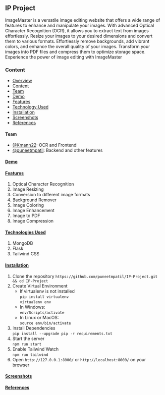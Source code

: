 ## IP Project

<a name="overview"></a>

<p>ImageMaster is a versatile image editing website that offers a wide range of features to enhance and manipulate your images. With advanced Optical Character Recognition (OCR), it allows you to extract text from images effortlessly. Resize your images to your desired dimensions and convert them to various formats. Effortlessly remove backgrounds, add vibrant colors, and enhance the overall quality of your images. Transform your images into PDF files and compress them to optimize storage space. Experience the power of image editing with ImageMaster</p>

<a name="content"></a>

### Content

- [ Overview ](#overview)
- [ Content ](#content)
- [ Team ](#team)
- [ Demo ](#demo)
- [ Features ](#features)
- [ Technology Used ](#technology)
- [ Installation ](#installation)
- [ Screenshots ](#screenshots)
- [ References ](#references)

<a name="team"></a>

#### Team

- [@Kmann22](https://github.com/Kmann22): OCR and Frontend
- [@puneetmpatil](https://github.com/puneetmpatil): Backend and other features

<a name="demo"></a>

#### <ins>Demo</ins>

<a name="features"></a>

#### <ins>Features</ins>

<ol>
    <li>Optical Character Recognition</li>
    <li>Image Resizing</li>
    <li>Conversion to different image formats</li>
    <li>Background Remover</li>
    <li>Image Coloring</li>
    <li>Image Enhancement</li>
    <li>Image to PDF</li>
    <li>Image Compression</li>
</ol>

<a name="technology"></a>

#### <ins>Technologies Used</ins>

<ol>
<li>MongoDB</li>
<li>Flask</li>
<li>Tailwind CSS</li>
</ol>

<a name="installation"></a>

#### <ins>Installation</ins>

<ol>
    <li>
        Clone the repository
        <code>https://github.com/puneetmpatil/IP-Project.git && cd IP-Project</code>
    </li>
    <li>
        Create Virtual Environment<br>
        <ul>
        <li>If virtualenv is not installed<br>
        <code>pip install virtualenv</code><br>
        <code>virtualenv env</code>&nbsp;&nbsp;
        </li>
        <li>In Windows:<br>
        <code>env/Scripts/activate</code>
        <li>In Linux or MacOS:<br>
        <code>source env/bin/activate</code>
        </ul>
    </li>
    <li>
        Install Dependencies<br>
        <code>pip install --upgrade pip -r requirements.txt</code>
    </li>
    <li>
        Start the server<br>
        <code>npm run start</code>
    </li>
    <li>Enable Tailwind Watch
    <br>
    <code>npm run tailwind</code>
    </li>
    <li>Open <code>http://127.0.0.1:8000/</code> or <code>http://localhost:8000/</code> on your browser</li>
</ol>

<a name="screenshots"></a>

#### <ins>Screenshots</ins>

<a name="references"></a>

#### <ins>References</ins>

<ul>
</ul>
